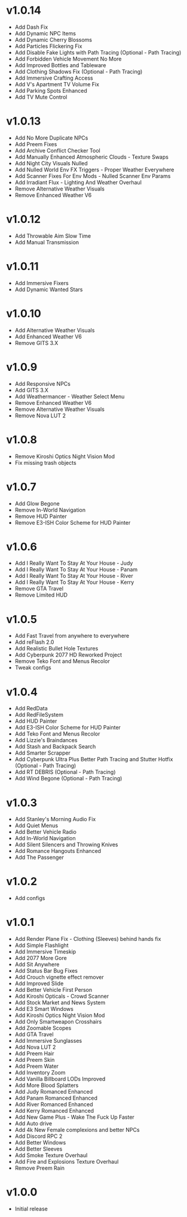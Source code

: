 # v1.0.14

- Add Dash Fix
- Add Dynamic NPC Items
- Add Dynamic Cherry Blossoms
- Add Particles Flickering Fix
- Add Disable Fake Lights with Path Tracing (Optional - Path Tracing)
- Add Forbidden Vehicle Movement No More
- Add Improved Bottles and Tableware
- Add Clothing Shadows Fix (Optional - Path Tracing)
- Add Immersive Crafting Access
- Add V's Apartment TV Volume Fix
- Add Parking Spots Enhanced
- Add TV Mute Control

# v1.0.13

- Add No More Duplicate NPCs
- Add Preem Fixes
- Add Archive Conflict Checker Tool
- Add Manually Enhanced Atmospheric Clouds - Texture Swaps
- Add Night City Visuals Nulled
- Add Nulled World Env FX Triggers - Proper Weather Everywhere
- Add Scanner Fixes For Env Mods - Nulled Scanner Env Params
- Add Irradiant Flux - Lighting And Weather Overhaul
- Remove Alternative Weather Visuals
- Remove Enhanced Weather V6

# v1.0.12

- Add Throwable Aim Slow Time
- Add Manual Transmission

# v1.0.11

- Add Immersive Fixers
- Add Dynamic Wanted Stars

# v1.0.10

- Add Alternative Weather Visuals
- Add Enhanced Weather V6
- Remove GITS 3.X

# v1.0.9

- Add Responsive NPCs
- Add GITS 3.X
- Add Weathermancer - Weather Select Menu
- Remove Enhanced Weather V6
- Remove Alternative Weather Visuals
- Remove Nova LUT 2

# v1.0.8

- Remove Kiroshi Optics Night Vision Mod
- Fix missing trash objects

# v1.0.7

- Add Glow Begone
- Remove In-World Navigation
- Remove HUD Painter
- Remove E3-ISH Color Scheme for HUD Painter

# v1.0.6

- Add I Really Want To Stay At Your House - Judy
- Add I Really Want To Stay At Your House - Panam
- Add I Really Want To Stay At Your House - River
- Add I Really Want To Stay At Your House - Kerry
- Remove GTA Travel
- Remove Limited HUD

# v1.0.5

- Add Fast Travel from anywhere to everywhere
- Add reFlash 2.0
- Add Realistic Bullet Hole Textures
- Add Cyberpunk 2077 HD Reworked Project
- Remove Teko Font and Menus Recolor
- Tweak configs

# v1.0.4

- Add RedData
- Add RedFileSystem
- Add HUD Painter
- Add E3-ISH Color Scheme for HUD Painter
- Add Teko Font and Menus Recolor
- Add Lizzie's Braindances
- Add Stash and Backpack Search
- Add Smarter Scrapper
- Add Cyberpunk Ultra Plus Better Path Tracing and Stutter Hotfix (Optional - Path Tracing)
- Add RT DEBRIS (Optional - Path Tracing)
- Add Wind Begone (Optional - Path Tracing)

# v1.0.3

- Add Stanley's Morning Audio Fix
- Add Quiet Menus
- Add Better Vehicle Radio
- Add In-World Navigation
- Add Silent Silencers and Throwing Knives
- Add Romance Hangouts Enhanced
- Add The Passenger

# v1.0.2

- Add configs

# v1.0.1

- Add Render Plane Fix - Clothing (Sleeves) behind hands fix
- Add Simple Flashlight
- Add Immersive Timeskip
- Add 2077 More Gore
- Add Sit Anywhere
- Add Status Bar Bug Fixes
- Add Crouch vignette effect remover
- Add Improved Slide
- Add Better Vehicle First Person
- Add Kiroshi Opticals - Crowd Scanner
- Add Stock Market and News System
- Add E3 Smart Windows
- Add Kiroshi Optics Night Vision Mod
- Add Only Smartweapon Crosshairs
- Add Zoomable Scopes
- Add GTA Travel
- Add Immersive Sunglasses
- Add Nova LUT 2
- Add Preem Hair
- Add Preem Skin
- Add Preem Water
- Add Inventory Zoom
- Add Vanilla Billboard LODs Improved
- Add More Blood Splatters
- Add Judy Romanced Enhanced
- Add Panam Romanced Enhanced
- Add River Romanced Enhanced
- Add Kerry Romanced Enhanced
- Add New Game Plus - Wake The Fuck Up Faster
- Add Auto drive
- Add 4k New Female complexions and better NPCs
- Add Discord RPC 2
- Add Better Windows
- Add Better Sleeves
- Add Smoke Texture Overhaul
- Add Fire and Explosions Texture Overhaul
- Remove Preem Rain

# v1.0.0

- Initial release
